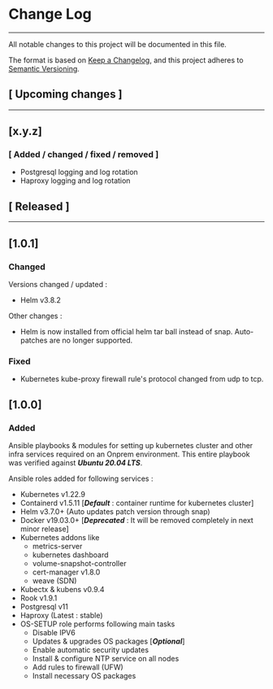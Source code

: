 # Change Log
---
All notable changes to this project will be documented in this file.

The format is based on [Keep a Changelog](https://keepachangelog.com/en/1.0.0/),
and this project adheres to [Semantic Versioning](https://semver.org/spec/v2.0.0.html).

## [ Upcoming changes ]
---
## [x.y.z]
### [ Added / changed / fixed / removed ]
- Postgresql logging and log rotation
- Haproxy logging and log rotation
## [ Released ]
---
## [1.0.1]
### Changed
Versions changed / updated :
- Helm v3.8.2

Other changes :
- Helm is now installed from official helm tar ball instead of snap. Auto-patches are no longer supported.
### Fixed
- Kubernetes kube-proxy firewall rule's protocol changed from udp to tcp.
## [1.0.0]
### Added
Ansible playbooks & modules for setting up kubernetes cluster and other infra services required on an Onprem environment. This entire playbook was verified against _**Ubuntu 20.04 LTS**_.

Ansible roles added for following services :
- Kubernetes v1.22.9
- Containerd v1.5.11 [_**Default**_ : container runtime for kubernetes cluster]
- Helm v3.7.0+ (Auto updates patch version through snap)
- Docker v19.03.0+ [_**Deprecated**_ : It will be removed completely in next minor release]
- Kubernetes addons like
    - metrics-server
    - kubernetes dashboard
    - volume-snapshot-controller
    - cert-manager v1.8.0
    - weave (SDN)
- Kubectx & kubens v0.9.4
- Rook v1.9.1
- Postgresql v11
- Haproxy (Latest : stable)
- OS-SETUP role performs following main tasks
  - Disable IPV6
  - Updates & upgrades OS packages [_**Optional**_]
  - Enable automatic security updates
  - Install & configure NTP service on all nodes
  - Add rules to firewall (UFW)
  - Install necessary OS packages

